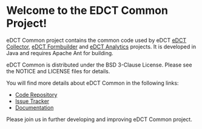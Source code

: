 Welcome to the EDCT Common Project!
=========================================

eDCT Common project contains the common code used by eDCT [eDCT Collector](https://github.com/NCIP/edct-collector),
[eDCT Formbuilder](https://github.com/NCIP/edct-formbuilder) and [eDCT Analytics](https://github.com/NCIP/edct-analytics) projects. It is developed in Java and requires Apache Ant for building.

eDCT Common is distributed under the BSD 3-Clause License. Please see the NOTICE and LICENSE files for details.

You will find more details about eDCT Common in the following links:


 * [Code Repository](https://github.com/NCIP/edct-common)
 * [Issue Tracker](https://tracker.nci.nih.gov/browse/EDCT)
 * [Documentation](https://wiki.nci.nih.gov/x/KgawB)
 
 
Please join us in further developing and improving eDCT Common project.
